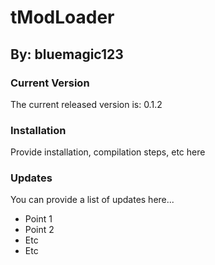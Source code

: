# tModLoader #
## By: bluemagic123 ##

### Current Version ###
The current released version is: 0.1.2

### Installation ###
Provide installation, compilation steps, etc here

### Updates ###
You can provide a list of updates here...

* Point 1
* Point 2
* Etc 
* Etc

